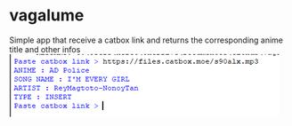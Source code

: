 # vagalume
Simple app that receive a catbox link and returns the corresponding anime title and other infos
![Screenshot](scr.png)